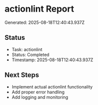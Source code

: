 # actionlint Report

Generated: 2025-08-18T12:40:43.937Z

## Status
- Task: actionlint
- Status: Completed
- Timestamp: 2025-08-18T12:40:43.937Z

## Next Steps
- Implement actual actionlint functionality
- Add proper error handling
- Add logging and monitoring
